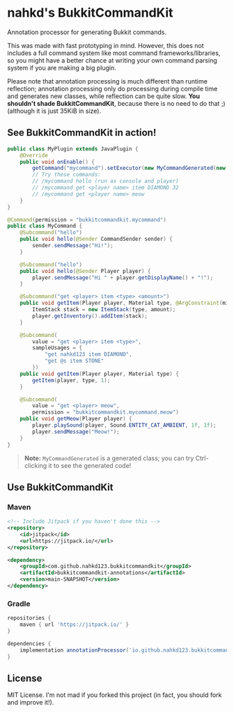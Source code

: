 # nahkd's BukkitCommandKit
Annotation processor for generating Bukkit commands.

This was made with fast prototyping in mind. However, this does not includes a full command system like most command frameworks/libraries, so you might have a better chance at writing your own command parsing system if you are making a big plugin.

Please note that annotation processing is much different than runtime reflection; annotation processing only do processing during compile time and generates new classes, while reflection can be quite slow. **You shouldn't shade BukkitCommandKit**, because there is no need to do that ;) (although it is just 35KiB in size).

## See BukkitCommandKit in action!
```java
public class MyPlugin extends JavaPlugin {
	@Override
	public void onEnable() {
		getCommand("mycommand").setExecutor(new MyCommandGenerated(new MyCommand()));
		// Try these commands:
		// /mycommand hello (run as console and player)
		// /mycommand get <player name> item DIAMOND 32
		// /mycommand get <player name> meow
	}
}
```

```java
@Command(permission = "bukkitcommandkit.mycommand")
public class MyCommand {
	@Subcommand("hello")
	public void hello(@Sender CommandSender sender) {
		sender.sendMessage("Hi!");
	}

	@Subcommand("hello")
	public void hello(@Sender Player player) {
		player.sendMessage("Hi " + player.getDisplayName() + "!");
	}

	@Subcommand("get <player> item <type> <amount>")
	public void getItem(Player player, Material type, @ArgConstraint(min = 1, max = 64) int amount) {
		ItemStack stack = new ItemStack(type, amount);
		player.getInventory().addItem(stack);
	}

	@Subcommand(
		value = "get <player> item <type>",
		sampleUsages = {
			"get nahkd123 item DIAMOND",
			"get @s item STONE"
		})
	public void getItem(Player player, Material type) {
		getItem(player, type, 1);
	}

	@Subcommand(
		value = "get <player> meow",
		permission = "bukkitcommandkit.mycommand.meow")
	public void getMeow(Player player) {
		player.playSound(player, Sound.ENTITY_CAT_AMBIENT, 1f, 1f);
		player.sendMessage("Meow!");
	}
}
```

> **Note:** `MyCommandGenerated` is a generated class; you can try Ctrl-clicking it to see the generated code!

## Use BukkitCommandKit
### Maven
```xml
<!-- Include Jitpack if you haven't done this -->
<repository>
    <id>jitpack</id>
    <url>https://jitpack.io/</url>
</repository>
```

```xml
<dependency>
    <groupId>com.github.nahkd123.bukkitcommandkit</groupId>
    <artifactId>bukkitcommandkit-annotations</artifactId>
    <version>main-SNAPSHOT</version>
</dependency>
```

### Gradle
```groovy
repositories {
    maven { url 'https://jitpack.io/' }
}

dependencies {
    implementation annotationProcessor('io.github.nahkd123.bukkitcommandkit:bukkitcommandkit-annotations:main-SNAPSHOT')
}
```

## License
MIT License. I'm not mad if you forked this project (in fact, you should fork and improve it!).
